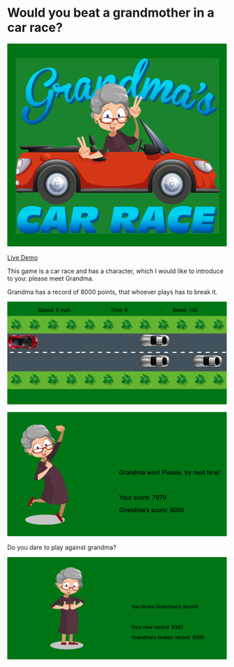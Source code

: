 # Would you beat a grandmother in a car race?
![Logo](https://github.com/andreiAlvarez/Grandma-s-Car-Race/blob/master/Grandma's%20Car%20Race%20Logo.png)

[Live Demo](https://andreialvarez.github.io/Grandma-s-Car-Race/)

This game is a car race and has a character, which I would like to introduce to you: please meet Grandma. 

Grandma has a record of 8000 points, that whoever plays has to break it.

![Car Race](https://github.com/andreiAlvarez/Grandma-s-Car-Race/blob/master/Screen%20One%20Game.png)

![If Grandma wins](https://github.com/andreiAlvarez/Grandma-s-Car-Race/blob/master/Grandma%20won!.png)

Do you dare to play against grandma? 

![If you are the winner](https://github.com/andreiAlvarez/Grandma-s-Car-Race/blob/master/Broken%20Record.png)




